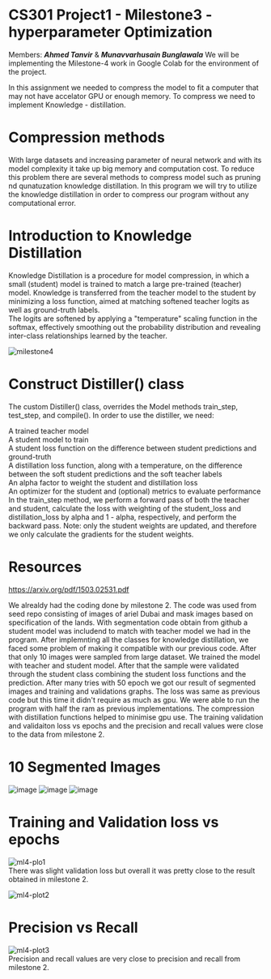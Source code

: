 # CS301 Project1 - Milestone3 - hyperparameter Optimization 
Members: ***Ahmed Tanvir*** & ***Munavvarhusain Bunglawala***
We will be implementing the Milestone-4 work in Google Colab for the environment of the project.  

In this assignment we needed to compress the model to fit a computer that may not have accelator GPU or enough memory. To compress we need to implement Knowledge - distillation.

# Compression methods
With large datasets and increasing parameter of neural network and with its model complexity it take up big memory and computation cost. To reduce this problem there are several methods to compress model such as pruning nd qunatuzation knowledge distillation. In this program we will try to utilize the knowledge distillation in order to compress our program without any computational error. 

# Introduction to Knowledge Distillation  
Knowledge Distillation is a procedure for model compression, in which a small (student) model is trained to match a large pre-trained (teacher) model. Knowledge is transferred from the teacher model to the student by minimizing a loss function, aimed at matching softened teacher logits as well as ground-truth labels.  
The logits are softened by applying a "temperature" scaling function in the softmax, effectively smoothing out the probability distribution and revealing inter-class relationships learned by the teacher.  

![milestone4](https://user-images.githubusercontent.com/98997616/205421446-78c0a7e5-becd-4d9b-94bd-ee089765b405.JPG)



# Construct Distiller() class

The custom Distiller() class, overrides the Model methods train_step, test_step, and compile(). In order to use the distiller, we need:  

A trained teacher model  
A student model to train  
A student loss function on the difference between student predictions and ground-truth  
A distillation loss function, along with a temperature, on the difference between the soft student predictions and the soft teacher labels  
An alpha factor to weight the student and distillation loss  
An optimizer for the student and (optional) metrics to evaluate performance  
In the train_step method, we perform a forward pass of both the teacher and student, calculate the loss with weighting of the student_loss and distillation_loss by alpha and 1 - alpha, respectively, and perform the backward pass. Note: only the student weights are updated, and therefore we only calculate the gradients for the student    weights.  


# Resources   
https://arxiv.org/pdf/1503.02531.pdf

We alrealdy had the coding done by milestone 2. The code was used from seed repo consisting of images of ariel Dubai and mask images based on specification of the lands. With segmentation code obtain from github a student model was includend to match with teacher model we had in the program. After implemnting all the classes for knowledge distillation, we faced some problem of making it compatible with our previous code. After that only 10 images were sampled from large dataset. We trained the model with teacher and student model. After that the sample were validated through the student class combining the student loss functions and the prediction. After many tries with 50 epoch we got our result of segmented images and training and validations graphs. The loss was same as previous code but this time it didn't require as much as gpu. We were able to run the program with half the ram as previous implementations. The compression with distillation functions helped to minimise gpu use. The training validation and validaiton loss vs epochs and the precision and recall values were close to the data from milestone 2.

# 10 Segmented Images
![image](https://user-images.githubusercontent.com/113075133/205519536-7c0a1c0b-25bd-4fc5-b2bb-c4710f8fa2fd.png)
![image](https://user-images.githubusercontent.com/113075133/205519614-1aa9beae-767d-4219-8c15-98c348259c9a.png)
![image](https://user-images.githubusercontent.com/113075133/205519571-03fc1709-ced0-48f3-9fcc-1616a1750553.png)



# Training and Validation loss vs epochs
![ml4-plo1](https://user-images.githubusercontent.com/98997616/205514304-9545df34-e8ec-4926-92bc-35b5a88d0703.JPG)  
There was slight validation loss but overall it was pretty close to the result obtained in milestone 2.

![ml4-plot2](https://user-images.githubusercontent.com/98997616/205514308-4f345b2d-69ab-406a-bb8c-28d09c492179.JPG)  

# Precision vs Recall
![ml4-plot3](https://user-images.githubusercontent.com/98997616/205514310-e88478c4-6206-4311-bd8a-280c6687333f.JPG)  
Precision and recall values are very close to precision and recall from milestone 2.
